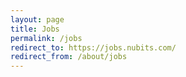 ```yaml
---
layout: page
title: Jobs
permalink: /jobs
redirect_to: https://jobs.nubits.com/
redirect_from: /about/jobs
---
```

